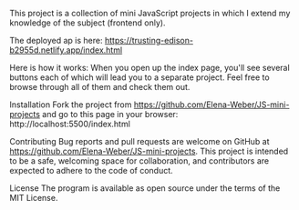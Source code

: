 This project is a collection of mini JavaScript projects in which I extend my knowledge of the subject (frontend only).

The deployed ap is here:
https://trusting-edison-b2955d.netlify.app/index.html

Here is how it works:
When you open up the index page, you'll see several buttons each of which will lead you to a separate project. Feel free to browse through all of them and check them out.

Installation
Fork the project from https://github.com/Elena-Weber/JS-mini-projects and go to this page in your browser:
http://localhost:5500/index.html

Contributing
Bug reports and pull requests are welcome on GitHub at https://github.com/Elena-Weber/JS-mini-projects. This project is intended to be a safe, welcoming space for collaboration, and contributors are expected to adhere to the code of conduct.

License
The program is available as open source under the terms of the MIT License.